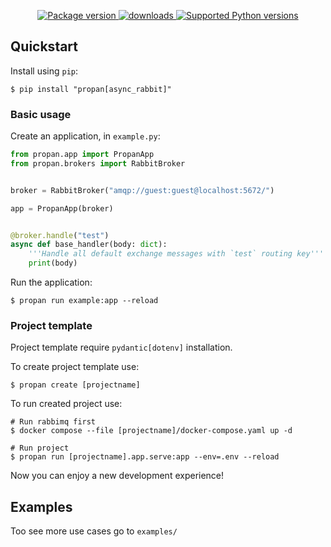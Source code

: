 <p align="center">
    <a href="https://pypi.org/project/propan" target="_blank">
        <img src="https://img.shields.io/pypi/v/propan?label=pypi%20package" alt="Package version">
    </a>
    <a href="https://pepy.tech/project/propan" target="_blank">
        <img src="https://static.pepy.tech/personalized-badge/propan?period=total&units=international_system&left_color=grey&right_color=blue&left_text=Downloads" alt="downloads"/>
    </a>
    <a href="https://pypi.org/project/propan" target="_blank">
        <img src="https://img.shields.io/pypi/pyversions/propan.svg" alt="Supported Python versions">
    </a>
</p>



## Quickstart

Install using `pip`:

```shell
$ pip install "propan[async_rabbit]"
```

### Basic usage

Create an application, in `example.py`:

```python
from propan.app import PropanApp
from propan.brokers import RabbitBroker


broker = RabbitBroker("amqp://guest:guest@localhost:5672/")

app = PropanApp(broker)


@broker.handle("test")
async def base_handler(body: dict):
    '''Handle all default exchange messages with `test` routing key'''
    print(body)
```

Run the application:

```shell
$ propan run example:app --reload
```

### Project template

Project template require `pydantic[dotenv]` installation.

To create project template use:

```shell
$ propan create [projectname]
```

To run created project use:

```shell
# Run rabbimq first
$ docker compose --file [projectname]/docker-compose.yaml up -d

# Run project
$ propan run [projectname].app.serve:app --env=.env --reload
```

Now you can enjoy a new development experience!

## Examples

Too see more use cases go to `examples/`

